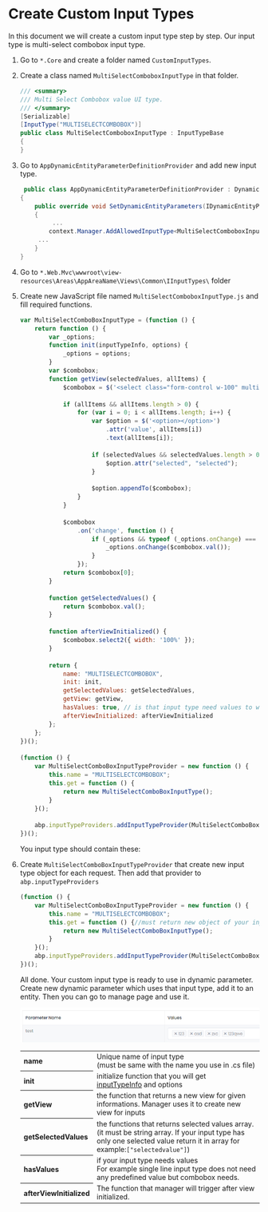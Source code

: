 # Create Custom Input Types

In this document we will create a custom input type step by step. Our input type is multi-select combobox input type.

1. Go to `*.Core` and create a folder named `CustomInputTypes`.

2. Create a class named `MultiSelectComboboxInputType` in that folder.

   ```csharp
   /// <summary>
   /// Multi Select Combobox value UI type.
   /// </summary>
   [Serializable]
   [InputType("MULTISELECTCOMBOBOX")]
   public class MultiSelectComboboxInputType : InputTypeBase
   { 
   }
   ```

3. Go to `AppDynamicEntityParameterDefinitionProvider` and add new input type.

   ```csharp
    public class AppDynamicEntityParameterDefinitionProvider : DynamicEntityParameterDefinitionProvider
   {
       public override void SetDynamicEntityParameters(IDynamicEntityParameterDefinitionContext context)
       {
          	...
           context.Manager.AddAllowedInputType<MultiSelectComboboxInputType>();
   		...
       }
   }
   ```

4. Go to `*.Web.Mvc\wwwroot\view-resources\Areas\AppAreaName\Views\Common\IInputTypes\` folder

5. Create new JavaScript file named `MultiSelectComboboxInputType.js` and fill required functions.

   ```javascript
   var MultiSelectComboBoxInputType = (function () {
       return function () {
           var _options;
           function init(inputTypeInfo, options) {
               _options = options;
           }
           var $combobox;
           function getView(selectedValues, allItems) {
               $combobox = $('<select class="form-control w-100" multiple/>');
   
               if (allItems && allItems.length > 0) {
                   for (var i = 0; i < allItems.length; i++) {
                       var $option = $('<option></option>')
                           .attr('value', allItems[i])
                           .text(allItems[i]);
   
                       if (selectedValues && selectedValues.length > 0 && selectedValues.indexOf(allItems[i]) !== -1) {
                           $option.attr("selected", "selected");
                       }
   
                       $option.appendTo($combobox);
                   }
               }
   
               $combobox
                   .on('change', function () {
                       if (_options && typeof (_options.onChange) === "function") {
                           _options.onChange($combobox.val());
                       }
                   });
               return $combobox[0];
           }
   
           function getSelectedValues() {
               return $combobox.val();
           }
   
           function afterViewInitialized() {
               $combobox.select2({ width: '100%' });
           }
   
           return {
               name: "MULTISELECTCOMBOBOX",
               init: init,
               getSelectedValues: getSelectedValues,
               getView: getView,
               hasValues: true, // is that input type need values to work. For example dropdown need values to select.
               afterViewInitialized: afterViewInitialized
           };
       };
   })();
   
   (function () {
       var MultiSelectComboBoxInputTypeProvider = new function () {
           this.name = "MULTISELECTCOMBOBOX";
           this.get = function () {
               return new MultiSelectComboBoxInputType();
           }
       }();
   
       abp.inputTypeProviders.addInputTypeProvider(MultiSelectComboBoxInputTypeProvider);
   })();
   ```

   You input type should contain these:

   <table>
       <tbody>
           <tr>
               <th>name</th>
               <td>Unique name of input type <br/>(must be same with the name you use in .cs file)</td>
           </tr>
            <tr>
               <th>init</th>
               <td>initialize function that you will get <br/><a href="https://github.com/aspnetboilerplate/aspnetboilerplate/blob/dev/src/Abp/UI/Inputs/IInputType.cs">inputTypeInfo</a> and options</td>
           </tr>
             <tr>
               <th>getView</th>
               <td>the function that returns a new view for given informations. Manager uses it to create new view for inputs</td>
           </tr>
            <tr>
               <th>getSelectedValues</th>
               <td>the functions that returns selected values array.<br/> (it must be string array. If your input type has only one selected value return it in array for example:<code>["selectedvalue"]</code>)</td>
           </tr>
           <tr>
               <th>hasValues</th>
               <td>if your input type needs values <br/> For example single line input type does not need any predefined value but combobox needs.</td>
           </tr>
       <tr>
           <th>afterViewInitialized</th>
           <td>The function that manager will trigger after view initialized.</td>
       </tr>
   </tbody>

6. Create `MultiSelectComboBoxInputTypeProvider` that create new input type object for each request. Then add that provider to `abp.inputTypeProviders`

   ```javascript
   (function () {
       var MultiSelectComboBoxInputTypeProvider = new function () {
           this.name = "MULTISELECTCOMBOBOX";
           this.get = function () {//must return new object of your input type
               return new MultiSelectComboBoxInputType();
           }
       }();
       abp.inputTypeProviders.addInputTypeProvider(MultiSelectComboBoxInputTypeProvider);//add your input type provider to abp.inputTypeProviders
   })();
   ```

All done. Your custom input type is ready to use in dynamic parameter. Create new dynamic parameter which uses that input type, add it to an entity. Then you can go to manage page and use it. 

![custom-input-type-multi-select-combobox-mvc](images/custom-input-type-multi-select-combobox-mvc.png)
